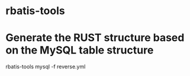 # rbatis-tools

# Generate the RUST structure based on the MySQL table structure

rbatis-tools mysql -f reverse.yml